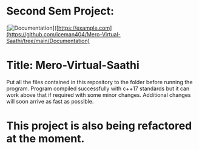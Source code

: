 # Second Sem Project:
[![Documentation](https://img.shields.io/badge/Button-Click%20Here-blue)]([https://example.com](https://github.com/iceman404/Mero-Virtual-Saathi/tree/main/Documentation)

# Title: Mero-Virtual-Saathi


Put all the files contained in this repository to the folder before running the program.
Program compiled successfully with c++17 standards but it can work above that if required with some minor changes.
Additional changes will soon arrive as fast as possible.

# This project is also being refactored at the moment.
